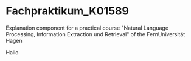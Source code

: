 # Fachpraktikum_K01589
Explanation component for a practical course "Natural Language Processing, Information Extraction und Retrieval" of the FernUniversität Hagen

Hallo
